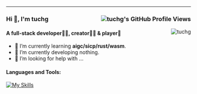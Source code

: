 
<hr>

### Hi 👋, I'm tuchg <img align="right" align="center" src="https://komarev.com/ghpvc/?username=tuchg&style=flat-square&label=views&abbreviated=true" alt="tuchg's GitHub Profile Views" />

<img align="right" src="https://github-readme-stats.vercel.app/api?username=tuchg&show_icons=true&icon_color=805AD5&text_color=718096&bg_color=ffffff&hide_border=true&include_all_commits=false&hide_title=true&layout=compact" alt="tuchg" />

#### A full-stack developer👨‍💻, creator🧙‍♂️ & player🤹

- 🌱 I’m currently learning **aigc/sicp/rust/wasm**.
- 🔭 I’m currently developing nothing.
- 🤔 I’m looking for help with ...


#### Languages and Tools:
[![My Skills](https://skillicons.dev/icons?i=rust,ts,kotlin,java,python,go,docker,androidstudio,wasm,redis,sqlite,figma&theme=light)](https://skillicons.dev)
